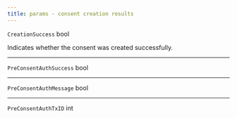 ```yaml
---
title: params - consent creation results
---
```


`CreationSuccess` bool

Indicates whether the consent was created successfully.

***

`PreConsentAuthSuccess` bool

***

`PreConsentAuthMessage` bool

***

`PreConsentAuthTxID` int
